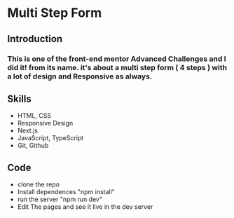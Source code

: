 
# Multi Step Form

## Introduction

### This is one of the front-end mentor Advanced Challenges and I did it! from its name. it's about a multi step form ( 4 steps ) with a lot of design and Responsive as always.

## Skills

<ul>
  <li>HTML, CSS</li>
  <li>Responsive Design</li>
  <li>Next.js</li>
  <li>JavaScript, TypeScript</li>
  <li>Git, Github</li>
</ul>

## Code 

<ul>
  <li>clone the repo</li>
  <li>Install dependences "npm install"</li>
  <li>run the server "npm run dev"</li>
  <li>Edit The pages and see it live in the dev server</li>
</ul>
